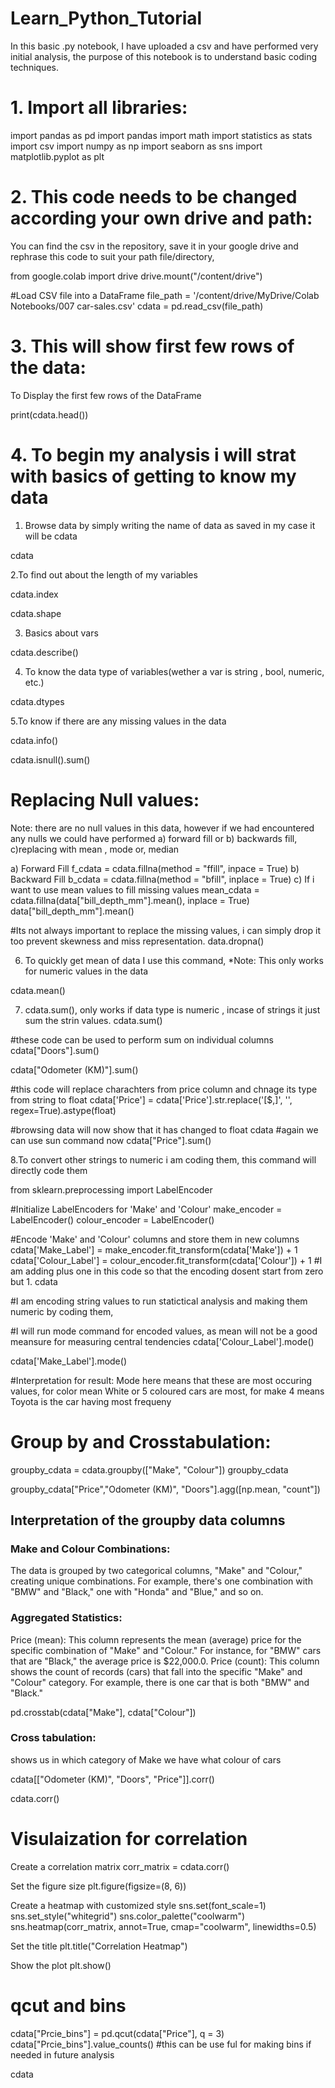 # Learn_Python_Tutorial

In this basic .py notebook, I have uploaded a csv and have performed very initial analysis, the purpose of this notebook is to understand basic coding techniques.
# 1. Import all libraries:

import pandas as pd
import pandas
import math
import statistics as stats
import csv
import numpy as np
import seaborn as sns
import matplotlib.pyplot as plt

# 2. This code needs to be changed according your own drive and path:
You can find the csv in the repository, save it in your google drive and rephrase this code to suit your path file/directory,

from google.colab import drive
drive.mount("/content/drive")

#Load CSV file into a DataFrame
file_path = '/content/drive/MyDrive/Colab Notebooks/007 car-sales.csv'
cdata = pd.read_csv(file_path)

# 3. This will show first few rows of the data:
To Display the first few rows of the DataFrame

print(cdata.head())

# 4. To begin my analysis i will strat with basics of getting to know my data
1. Browse data by simply writing the name of data as saved in my case it will be cdata


cdata

2.To find out about the length of my variables

cdata.index

cdata.shape

3. Basics about vars

cdata.describe()

4. To know the data type of variables(wether a var is string , bool, numeric, etc.)

cdata.dtypes

5.To know if there are any missing values in the data

cdata.info()

cdata.isnull().sum()
# Replacing Null values:
Note: there are no null values in this data, however if we had encountered any nulls we could have performed a) forward fill or b) backwards fill, c)replacing with mean , mode or, median

a) Forward Fill
f_cdata = cdata.fillna(method = "ffill", inpace = True)
b) Backward Fill
b_cdata = cdata.fillna(method = "bfill", inplace = True)
c) If i want to use mean values to fill missing values
mean_cdata =  cdata.fillna(data["bill_depth_mm"].mean(), inplace = True)
data["bill_depth_mm"].mean()

#Its not always important to replace the missing values,  i can simply drop it too prevent skewness and miss representation.
data.dropna()

6. To quickly get mean of data I use this command, *Note: This only works for numeric values in the data

cdata.mean()

7. cdata.sum(), only works if data type is numeric , incase of strings it just sum the strin values.
cdata.sum()

#these code can be used to perform sum on individual columns
cdata["Doors"].sum()

cdata["Odometer (KM)"].sum()

#this code will replace charachters from price column and chnage its type from string to float
cdata['Price'] = cdata['Price'].str.replace('[\$,]', '', regex=True).astype(float)

#browsing data will now show that it has changed to float
cdata
#again we can use sun command now
cdata["Price"].sum()


8.To convert other strings to numeric i am coding them, this command will directly code them

from sklearn.preprocessing import LabelEncoder

#Initialize LabelEncoders for 'Make' and 'Colour'
make_encoder = LabelEncoder()
colour_encoder = LabelEncoder()

#Encode 'Make' and 'Colour' columns and store them in new columns
cdata['Make_Label'] = make_encoder.fit_transform(cdata['Make']) + 1
cdata['Colour_Label'] = colour_encoder.fit_transform(cdata['Colour']) + 1
#I am adding plus one in this code so that the encoding dosent start from zero but 1.
cdata

#I am encoding string values to run statictical analysis and making them numeric by coding them,

#I will run mode command for encoded values, as mean will not be a good meansure for measuring central tendencies
cdata['Colour_Label'].mode()

cdata['Make_Label'].mode()

#Interpretation for result: Mode here means that these are most occuring values, for color mean White or 5 coloured cars are most, for make 4 means Toyota is the car having most frequeny

#  Group by and Crosstabulation:

groupby_cdata = cdata.groupby(["Make", "Colour"])
groupby_cdata

groupby_cdata["Price","Odometer (KM)", "Doors"].agg([np.mean, "count"])

## Interpretation of the groupby data columns
### Make and Colour Combinations:

The data is grouped by two categorical columns, "Make" and "Colour," creating unique combinations. For example, there's one combination with "BMW" and "Black," one with "Honda" and "Blue," and so on.

### Aggregated Statistics:

Price (mean): This column represents the mean (average) price for the specific combination of "Make" and "Colour." For instance, for "BMW" cars that are "Black," the average price is $22,000.0.
Price (count): This column shows the count of records (cars) that fall into the specific "Make" and "Colour" category. For example, there is one car that is both "BMW" and "Black."

pd.crosstab(cdata["Make"], cdata["Colour"])

### Cross tabulation:
shows us in which category of Make we have what colour of cars

cdata[["Odometer (KM)", "Doors", "Price"]].corr()

cdata.corr()

# Visulaization for correlation
Create a correlation matrix
corr_matrix = cdata.corr()

Set the figure size
plt.figure(figsize=(8, 6))

Create a heatmap with customized style
sns.set(font_scale=1)
sns.set_style("whitegrid")
sns.color_palette("coolwarm")
sns.heatmap(corr_matrix, annot=True, cmap="coolwarm", linewidths=0.5)

Set the title
plt.title("Correlation Heatmap")

Show the plot
plt.show()
# qcut and bins 
cdata["Prcie_bins"] = pd.qcut(cdata["Price"], q = 3)
cdata["Prcie_bins"].value_counts()
#this can be use ful for making bins if needed in future analysis

cdata
